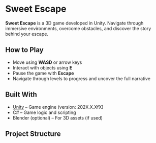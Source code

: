 # Sweet Escape

**Sweet Escape** is a 3D game developed in Unity. Navigate through immersive environments, overcome obstacles, and discover the story behind your escape.

## How to Play

- Move using **WASD** or arrow keys
- Interact with objects using **E**
- Pause the game with **Escape**
- Navigate through levels to progress and uncover the full narrative

## Built With

- [Unity](https://unity.com/) – Game engine (version: 202X.X.XfX)
- C# – Game logic and scripting
- Blender (optional) – For 3D assets (if used)

## Project Structure


